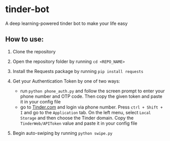 # tinder-bot
A deep learning-powered tinder bot to make your life easy

## How to use:

1. Clone the repository

2. Open the repository folder by running `cd <REPO_NAME>`

3. Install the Requests package by running `pip install requests`

4. Get your Authentication Token by one of two ways:
    - run `python phone_auth.py` and follow the screen prompt to enter your phone number and OTP code. Then copy the given token and paste it in your config file
    - go to [Tinder.com](https://tinder.com/) and login via phone number. Press `ctrl + Shift + I` and go to the `Application` tab. On the left menu, select `Local Storage` and then choose the Tinder domain. Copy the `TinderWeb/APIToken` value and paste it in your config file

5. Begin auto-swiping by running `python swipe.py`

